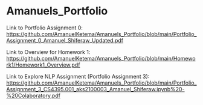 # Amanuels_Portfolio

Link to Portfolio Assignment 0: https://github.com/AmanuelKetema/Amanuels_Portfolio/blob/main/Portfolio_Assignment_0_Amanuel_Shiferaw_Updated.pdf

Link to Overview for Homework 1: https://github.com/AmanuelKetema/Amanuels_Portfolio/blob/main/Homework1/Homework1_Overview.pdf

Link to Explore NLP Assignment (Portfolio Assignment 3): https://github.com/AmanuelKetema/Amanuels_Portfolio/blob/main/Portfolio_Assignment_3_CS4395.001_aks2100003_Amanuel_Shiferaw.ipynb%20-%20Colaboratory.pdf
